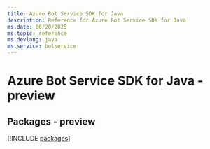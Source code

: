 ```yaml
---
title: Azure Bot Service SDK for Java
description: Reference for Azure Bot Service SDK for Java
ms.date: 06/20/2025
ms.topic: reference
ms.devlang: java
ms.service: botservice
---
```

# Azure Bot Service SDK for Java - preview
## Packages - preview
[!INCLUDE [packages](bot-service-index.md)]